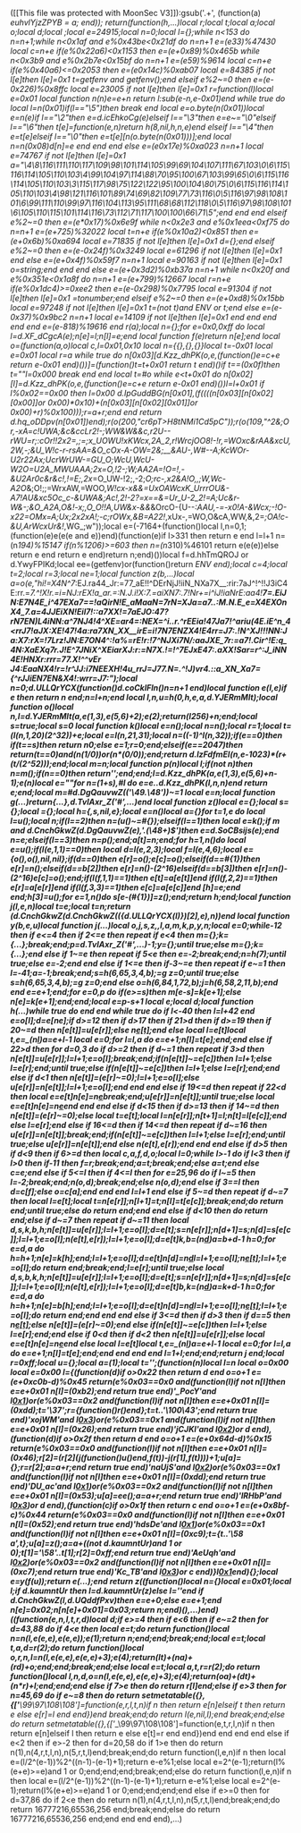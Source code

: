 ([[This file was protected with MoonSec V3]]):gsub('.+', (function(a) _euhvlYjzZPYB = a; end)); return(function(h,...)local r;local t;local a;local o;local d;local _;local e=24915;local n=0;local l={};while n<153 do n=n+1;while n<0x1af and e%0x43be<0x21df do n=n+1 e=(e*33)%47430 local c=n+e if(e%0x22a6)<0x1153 then e=(e+0x89)%0x465b while n<0x3b9 and e%0x2b7e<0x15bf do n=n+1 e=(e*59)%9614 local c=n+e if(e%0x40a6)<=0x2053 then e=(e*0x14c)%0xab07 local e=84385 if not l[e]then l[e]=0x1 t=getfenv and getfenv();end elseif e%2~=0 then e=(e-0x226)%0x8ffc local e=23005 if not l[e]then l[e]=0x1 r=function(l)local e=0x01 local function n(n)e=e+n return l:sub(e-n,e-0x01)end while true do local l=n(0x01)if(l=="\5")then break end local e=o.byte(n(0x01))local e=n(e)if l=="\2"then e=d.icEhkoCg(e)elseif l=="\3"then e=e~="\0"elseif l=="\6"then t[e]=function(e,n)return h(8,nil,h,n,e)end elseif l=="\4"then e=t[e]elseif l=="\0"then e=t[e][n(o.byte(n(0x01)))];end local n=n(0x08)d[n]=e end end end else e=(e*0x17e)%0xa023 n=n+1 local e=74767 if not l[e]then l[e]=0x1 a="\4\8\116\111\110\117\109\98\101\114\105\99\69\104\107\111\67\103\0\6\115\116\114\105\110\103\4\99\104\97\114\88\70\95\100\67\103\99\65\0\6\115\116\114\105\110\103\3\115\117\98\75\122\122\95\100\104\80\75\0\6\115\116\114\105\110\103\4\98\121\116\101\89\74\69\82\109\77\73\116\0\5\116\97\98\108\101\6\99\111\110\99\97\116\104\113\95\111\68\68\112\118\0\5\116\97\98\108\101\6\105\110\115\101\114\116\73\112\71\117\100\100\66\71\5";end end end elseif e%2~=0 then e=(e*0x17)%0x6e9f while n<0x2e3 and e%0x1eea<0xf75 do n=n+1 e=(e+725)%32022 local t=n+e if(e%0x10a2)<0x851 then e=(e+0x6b)%0xa694 local e=71835 if not l[e]then l[e]=0x1 d={};end elseif e%2~=0 then e=(e-0x24f)%0x3249 local e=61296 if not l[e]then l[e]=0x1 end else e=(e+0x4f)%0x59f7 n=n+1 local e=90163 if not l[e]then l[e]=0x1 o=string;end end end else e=(e+0x3d2)%0xb37a n=n+1 while n<0x20f and e%0x351e<0x1a8f do n=n+1 e=(e+799)%12667 local r=n+e if(e%0x1dc4)>=0xee2 then e=(e-0x298)%0x7795 local e=91304 if not l[e]then l[e]=0x1 _=tonumber;end elseif e%2~=0 then e=(e+0xd8)%0x15bb local e=97248 if not l[e]then l[e]=0x1 t=(not t)and _ENV or t;end else e=(e-0x37)%0x9bc2 n=n+1 local e=14109 if not l[e]then l[e]=0x1 end end end end end e=(e-818)%19616 end r(a);local n={};for e=0x0,0xff do local l=d.XF_dCgcA(e);n[e]=l;n[l]=e;end local function f(e)return n[e];end local o=(function(a,o)local c,l=0x01,0x10 local n={{},{},{}}local t=-0x01 local e=0x01 local r=a while true do n[0x03][d.Kzz_dhPK(o,e,(function()e=c+e return e-0x01 end)())]=(function()t=t+0x01 return t end)()if t==(0x0f)then t=""l=0x000 break end end local t=#o while e<t+0x01 do n[0x02][l]=d.Kzz_dhPK(o,e,(function()e=c+e return e-0x01 end)())l=l+0x01 if l%0x02==0x00 then l=0x00 d.IpGuddBG(n[0x01],(f((((n[0x03][n[0x02][0x00]]or 0x00)*0x10)+(n[0x03][n[0x02][0x01]]or 0x00)+r)%0x100)));r=a+r;end end return d.hq_oDDpv(n[0x01])end);r(o(200,"cr6pT>H8tNMi1Cd5pC"));r(o(109,"^2&;Or,-xA=_c!UWA;&c&ccLr2!_-;WW&W&&c,r2U--rWU=r;:cOr!!2x2=,;=;x_UOWU!xKWcx,2A_2,r!WrcjOO8!-!r,=WOxc&rAA&xcU,2W,-;&U_W!c-r-rsAA=&O_cOx-A-OW_=2&;__&AU-,W#--A;KcWOr-U2r22Ax;UcrWrUW-=GU_O;WcU,WcU-W2O=U2A_MWUAAA;2x_=O,!2-;W;AA2A=!O=!,-&U2Ar0c_&r&c!,!=E;,2x_=O_UW-!2;,-2;_O;rc-,x2&A!O,,;W,Wc-A2O_&;O!;;=WrxAW,=WOO,_W!cx-x&___&=UxOAWcxK_UrrrOU&-A7!AU&xc5Oc_c-&UWA&;Ac!,2!-2?=x==&=_Ur_U-2_2!=A;Uc&r-W&-;&O_A2A_,O&!-x;_,O_O!!A,UW&x-&&_&OrcO-{U--_:_AAU,-=-x0!A-&Wcx;-!O-x22=OMx=A;Ux;2x2xA!;-c;rOWx,_&B=A22!_,xUx-,=WO,O&cA,WW,&,2=_;OA!c-&U,ArWcxUr&!_,WG_;w"));local e=(-7164+(function()local l,n=0,1;(function(e)e(e(e and e))end)(function(e)if l>331 then return e end l=l+1 n=(n*194)%15147 if(n%1206)>=603 then n=(n*310)%46101 return e(e(e))else return e end return e end)return n;end)())local f=d.hhTmQROJ or d.YwyFPIKd;local ee=(getfenv)or(function()return _ENV end);local c=4;local t=2;local r=3;local ne=1;local function z(b,...)local a=o(e,"hi!=X4N^7_:EJ.ra44_Jr:=77_aE!!^DErNjJ!iiN_NXa7X__:rir:7aJ^!^!!J3iC4E:rr.=__7.^!X!r.=i=NJ:rEX!a_ar.=:N.J.i_!X:7.=aiXN7:.7!Nr+=i^iJ!iaNrE:aa4!__7=.EiJN:E7N4E_i^47EXa7==_!aQirN!E_aMaaN=_7rN=XJa=a7..:M.N.E_e=X4EXOnX4_7.a=_4JJEiXN!Eil7!_::a7XX!=7aEJO:47?rN7EN)L4iNN:_a^7NJ4!4^XE=ar4=:NEX=^_i..r.^rEEia!47Ja7!^_ariu(4E.iE^n_4<_rrJ7!aJX:_XE_!47!4a:ra7XN_XX__irE=i!7N7ENZX4!E4rr=J7:._!N^XJ!!!NN:Ja:X7_:rX=!7Lrz!JN:E7ON4^:!a%=rE!r:!7^NJXi7N/:aaJXE_7r:=a7!.Cir^!E:q_4N:XaEXq7r.J!E^7JNiX^XEiarXJ_:r:=N7X.!=!^7EJxE47:.aXX!_Sar=r^:J_iNN4E!HNXr:rrr=77_.X!^^vEr J4:EaaNX4_!r=!r^JJ:i7NEEXH!4u_rrJ=J77.N=.^!J)vr4.::a_XN_Xa7={^rJJiEN7EN&X4!:wrr=J7:");local n=0;d.ULLQrYCX(function()d.coCklFln()n=n+1 end)local function e(l,e)if e then return n end;n=l+n;end local l,n,u=h(0,h,e,a,d.YJERmMIt);local function o()local n,l=d.YJERmMIt(a,e(1,3),e(5,6)+2);e(2);return(l*256)+n;end;local s=true;local s=0 local function k()local e=n();local n=n();local r=1;local t=(l(n,1,20)*(2^32))+e;local e=l(n,21,31);local n=((-1)^l(n,32));if(e==0)then if(t==s)then return n*0;else e=1;r=0;end;elseif(e==2047)then return(t==0)and(n*(1/0))or(n*(0/0));end;return d.lzFdfmEI(n,e-1023)*(r+(t/(2^52)));end;local m=n;local function p(n)local l;if(not n)then n=m();if(n==0)then return'';end;end;l=d.Kzz_dhPK(a,e(1,3),e(5,6)+n-1);e(n)local e=""for n=(1+s),#l do e=e..d.Kzz_dhPK(l,n,n)end return e;end;local m=#d.DgQauvwZ(_('\49.\48'))~=1 local e=n;local function g(...)return{...},d.TvlAxr_Z('#',...)end local function z()local e={};local s={};local _={};local h={_,s,nil,e};local e=n()local a={}for t=1,e do local l=u();local n;if(l==2)then n=(u()~=#{});elseif(l==1)then local e=k();if m and d.CnchGkwZ(d.DgQauvwZ(e),'.(\48+)$')then e=d.SoCBsijs(e);end n=e;elseif(l==3)then n=p();end;a[t]=n;end;for h=1,n()do local e=u();if(l(e,1,1)==0)then local d=l(e,2,3);local f=l(e,4,6);local e={o(),o(),nil,nil};if(d==0)then e[r]=o();e[c]=o();elseif(d==#{1})then e[r]=n();elseif(d==b[2])then e[r]=n()-(2^16)elseif(d==b[3])then e[r]=n()-(2^16)e[c]=o();end;if(l(f,1,1)==1)then e[t]=a[e[t]]end if(l(f,2,2)==1)then e[r]=a[e[r]]end if(l(f,3,3)==1)then e[c]=a[e[c]]end _[h]=e;end end;h[3]=u();for e=1,n()do s[e-(#{1})]=z();end;return h;end;local function j(l,e,n)local t=e;local t=n;return _(d.CnchGkwZ(d.CnchGkwZ(({d.ULLQrYCX(l)})[2],e),n))end local function y(b,e,u)local function j(...)local o,j,s,z,_,l,a,m,k,p,y,n;local e=0;while-1<e do if e>2 then if e<=4 then if 2<=e then repeat if e<4 then m={};k={...};break;end;p=d.TvlAxr_Z('#',...)-1;y={};until true;else m={};k={...};end else if 1~=e then repeat if 5<e then e=-2;break;end;n=h(7);until true;else e=-2;end end else if 1<=e then if-3~=e then repeat if e~=1 then l=-41;a=-1;break;end;s=h(6,65,3,4,b);_=g z=0;until true;else s=h(6,65,3,4,b);_=g z=0;end else o=h(6,84,1,72,b);j=h(6,58,2,11,b);end end e=e+1;end;for e=0,p do if(e>=s)then m[e-s]=k[e+1];else n[e]=k[e+1];end;end;local e=p-s+1 local e;local d;local function h(...)while true do end end while true do if l<-40 then l=l+42 end e=o[l];d=e[ne];if d>=12 then if d>17 then if 21>d then if d>=19 then if 20~=d then n[e[t]]=u[e[r]];else n[e[t]]();end else local l=e[t]local t,e=_(n[l](f(n,l+1,e[r])))a=e+l-1 local e=0;for l=l,a do e=e+1;n[l]=t[e];end;end else if 22>d then for d=0,3 do if d>=2 then if d~=1 then repeat if 3>d then n[e[t]]=u[e[r]];l=l+1;e=o[l];break;end;if(n[e[t]]~=e[c])then l=l+1;else l=e[r];end;until true;else if(n[e[t]]~=e[c])then l=l+1;else l=e[r];end;end else if d<1 then n[e[t]]=(e[r]~=0);l=l+1;e=o[l];else u[e[r]]=n[e[t]];l=l+1;e=o[l];end end end else if 19<=d then repeat if 22<d then local e=e[t]n[e]=n[e](f(n,e+1,a))break;end;u[e[r]]=n[e[t]];until true;else local e=e[t]n[e]=n[e](f(n,e+1,a))end end end else if d<15 then if d>=13 then if 14~=d then n[e[t]]=(e[r]~=0);else local t=e[t];local l=n[e[r]];n[t+1]=l;n[t]=l[e[c]];end else l=e[r];end else if 16<=d then if 14<=d then repeat if d~=16 then u[e[r]]=n[e[t]];break;end;if(n[e[t]]~=e[c])then l=l+1;else l=e[r];end;until true;else u[e[r]]=n[e[t]];end else n(e[t],e[r]);end end end else if d>5 then if d<9 then if 6>=d then local c,a,f,d,o;local l=0;while l>-1 do if l<3 then if l>0 then if-1<l then for e=32,79 do if l>1 then f=r;break;end;a=t;break;end;else a=t;end else c=e;end else if 5<=l then if 4<=l then for e=25,96 do if l~=5 then l=-2;break;end;n(o,d);break;end;else n(o,d);end else if 3==l then d=c[f];else o=c[a];end end end l=l+1 end else if 5~=d then repeat if d~=7 then local l=e[t];local t=n[e[r]];n[l+1]=t;n[l]=t[e[c]];break;end;do return end;until true;else do return end;end end else if d<10 then do return end;else if d~=7 then repeat if d~=11 then local d,s,k,b,h;n[e[t]]=u[e[r]];l=l+1;e=o[l];d=e[t];s=n[e[r]];n[d+1]=s;n[d]=s[e[c]];l=l+1;e=o[l];n(e[t],e[r]);l=l+1;e=o[l];d=e[t]k,b=_(n[d](f(n,d+1,e[r])))a=b+d-1 h=0;for e=d,a do h=h+1;n[e]=k[h];end;l=l+1;e=o[l];d=e[t]n[d]=n[d](f(n,d+1,a))l=l+1;e=o[l];n[e[t]]();l=l+1;e=o[l];do return end;break;end;l=e[r];until true;else local d,s,b,k,h;n[e[t]]=u[e[r]];l=l+1;e=o[l];d=e[t];s=n[e[r]];n[d+1]=s;n[d]=s[e[c]];l=l+1;e=o[l];n(e[t],e[r]);l=l+1;e=o[l];d=e[t]b,k=_(n[d](f(n,d+1,e[r])))a=k+d-1 h=0;for e=d,a do h=h+1;n[e]=b[h];end;l=l+1;e=o[l];d=e[t]n[d]=n[d](f(n,d+1,a))l=l+1;e=o[l];n[e[t]]();l=l+1;e=o[l];do return end;end end end else if 3<=d then if d>3 then if d==5 then n[e[t]]();else n[e[t]]=(e[r]~=0);end else if(n[e[t]]~=e[c])then l=l+1;else l=e[r];end;end else if 0<d then if d<2 then n[e[t]]=u[e[r]];else local e=e[t]n[e]=n[e](f(n,e+1,a))end else local l=e[t]local t,e=_(n[l](f(n,l+1,e[r])))a=e+l-1 local e=0;for l=l,a do e=e+1;n[l]=t[e];end;end end end end l=1+l;end;end;return j end;local r=0xff;local u={};local a=(1);local t='';(function(n)local l=n local o=0x00 local e=0x00 l={(function(d)if o>0x22 then return d end o=o+1 e=(e+0xc0b-d)%0x45 return(e%0x03==0x0 and(function(l)if not n[l]then e=e+0x01 n[l]=(0xb2);end return true end)'_PocY'and l[0x1](0x26d+d))or(e%0x03==0x2 and(function(l)if not n[l]then e=e+0x01 n[l]=(0xdd);t='\37';r={function()r()end};t=t..'\100\43';end return true end)'xojWM'and l[0x3](d+0x14a))or(e%0x03==0x1 and(function(l)if not n[l]then e=e+0x01 n[l]=(0x26);end return true end)'jCJKl'and l[0x2](d+0x81))or d end),(function(d)if o>0x2f then return d end o=o+1 e=(e+0x64d-d)%0x15 return(e%0x03==0x0 and(function(l)if not n[l]then e=e+0x01 n[l]=(0x46);r[2]=(r[2]*(j(function()u()end,f(t))-j(r[1],f(t))))+1;u[a]={};r=r[2];a=a+r;end return true end)'naUjS'and l[0x2](0x237+d))or(e%0x03==0x1 and(function(l)if not n[l]then e=e+0x01 n[l]=(0xdd);end return true end)'DU_ac'and l[0x1](d+0x16f))or(e%0x03==0x2 and(function(l)if not n[l]then e=e+0x01 n[l]=(0x53);u[a]=ee();a=a+r;end return true end)'IRHbP'and l[0x3](d+0x125))or d end),(function(c)if o>0x1f then return c end o=o+1 e=(e+0x8bf-c)%0x44 return(e%0x03==0x0 and(function(l)if not n[l]then e=e+0x01 n[l]=(0x52);end return true end)'hdsDe'and l[0x1](0x1dd+c))or(e%0x03==0x1 and(function(l)if not n[l]then e=e+0x01 n[l]=(0xc9);t={t..'\58 a',t};u[a]=z();a=a+((not d.kaumntUr)and 1 or 0);t[1]='\58'..t[1];r[2]=0xff;end return true end)'AeUqh'and l[0x2](c+0x1a8))or(e%0x03==0x2 and(function(l)if not n[l]then e=e+0x01 n[l]=(0xc7);end return true end)'Kc_TB'and l[0x3](c+0x34c))or c end)}l[0x1](0x2367)end){};local e=y(f(u));return e(...);end return z((function()local n={}local e=0x01;local l;if d.kaumntUr then l=d.kaumntUr(z)else l=''end if d.CnchGkwZ(l,d.UQddfPxv)then e=e+0;else e=e+1;end n[e]=0x02;n[n[e]+0x01]=0x03;return n;end)(),...)end)((function(e,n,l,t,r,d)local d;if e>=4 then if e<6 then if e~=2 then for d=43,88 do if 4<e then local e=t;do return function()local n=n(l,e(e,e),e(e,e));e(1);return n;end;end;break;end;local e=t;local t,a,d=r(2);do return function()local o,r,n,l=n(l,e(e,e),e(e,e)+3);e(4);return(l*t)+(n*a)+(r*d)+o;end;end;break;end;else local e=t;local a,t,r=r(2);do return function()local l,n,d,o=n(l,e(e,e),e(e,e)+3);e(4);return(o*a)+(d*t)+(n*r)+l;end;end;end else if 7>e then do return r[l]end;else if e>3 then for n=45,69 do if e~=8 then do return setmetatable({},{['__\99\97\108\108']=function(e,r,l,t,n)if n then return e[n]elseif t then return e else e[r]=l end end})end break;end;do return l(e,nil,l);end break;end;else do return setmetatable({},{['__\99\97\108\108']=function(e,t,r,l,n)if n then return e[n]elseif l then return e else e[t]=r end end})end end end end else if e<2 then if e>-2 then for d=20,58 do if 1>e then do return n(1),n(4,r,t,l,n),n(5,r,t,l)end;break;end;do return function(l,e,n)if n then local e=(l/2^(e-1))%2^((n-1)-(e-1)+1);return e-e%1;else local e=2^(e-1);return(l%(e+e)>=e)and 1 or 0;end;end;end;break;end;else do return function(l,e,n)if n then local e=(l/2^(e-1))%2^((n-1)-(e-1)+1);return e-e%1;else local e=2^(e-1);return(l%(e+e)>=e)and 1 or 0;end;end;end;end else if e>=0 then for d=37,86 do if 2<e then do return n(1),n(4,r,t,l,n),n(5,r,t,l)end;break;end;do return 16777216,65536,256 end;break;end;else do return 16777216,65536,256 end;end end end end),...)
